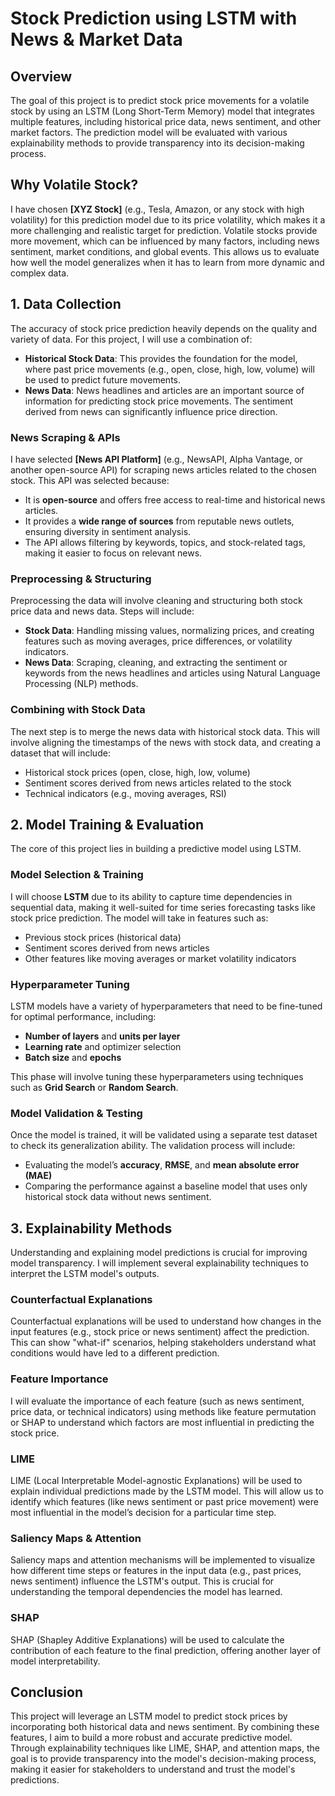 # Stock Prediction using LSTM with News & Market Data

## Overview

The goal of this project is to predict stock price movements for a volatile stock by using an LSTM (Long Short-Term Memory) model that integrates multiple features, including historical price data, news sentiment, and other market factors. The prediction model will be evaluated with various explainability methods to provide transparency into its decision-making process.

## Why Volatile Stock?

I have chosen **[XYZ Stock]** (e.g., Tesla, Amazon, or any stock with high volatility) for this prediction model due to its price volatility, which makes it a more challenging and realistic target for prediction. Volatile stocks provide more movement, which can be influenced by many factors, including news sentiment, market conditions, and global events. This allows us to evaluate how well the model generalizes when it has to learn from more dynamic and complex data.

## 1. Data Collection

The accuracy of stock price prediction heavily depends on the quality and variety of data. For this project, I will use a combination of:

- **Historical Stock Data**: This provides the foundation for the model, where past price movements (e.g., open, close, high, low, volume) will be used to predict future movements.
- **News Data**: News headlines and articles are an important source of information for predicting stock price movements. The sentiment derived from news can significantly influence price direction.

### News Scraping & APIs
I have selected **[News API Platform]** (e.g., NewsAPI, Alpha Vantage, or another open-source API) for scraping news articles related to the chosen stock. This API was selected because:
- It is **open-source** and offers free access to real-time and historical news articles.
- It provides a **wide range of sources** from reputable news outlets, ensuring diversity in sentiment analysis.
- The API allows filtering by keywords, topics, and stock-related tags, making it easier to focus on relevant news.

### Preprocessing & Structuring
Preprocessing the data will involve cleaning and structuring both stock price data and news data. Steps will include:
- **Stock Data**: Handling missing values, normalizing prices, and creating features such as moving averages, price differences, or volatility indicators.
- **News Data**: Scraping, cleaning, and extracting the sentiment or keywords from the news headlines and articles using Natural Language Processing (NLP) methods.

### Combining with Stock Data
The next step is to merge the news data with historical stock data. This will involve aligning the timestamps of the news with stock data, and creating a dataset that will include:
- Historical stock prices (open, close, high, low, volume)
- Sentiment scores derived from news articles related to the stock
- Technical indicators (e.g., moving averages, RSI)

## 2. Model Training & Evaluation

The core of this project lies in building a predictive model using LSTM.

### Model Selection & Training
I will choose **LSTM** due to its ability to capture time dependencies in sequential data, making it well-suited for time series forecasting tasks like stock price prediction. The model will take in features such as:
- Previous stock prices (historical data)
- Sentiment scores derived from news articles
- Other features like moving averages or market volatility indicators

### Hyperparameter Tuning
LSTM models have a variety of hyperparameters that need to be fine-tuned for optimal performance, including:
- **Number of layers** and **units per layer**
- **Learning rate** and optimizer selection
- **Batch size** and **epochs**

This phase will involve tuning these hyperparameters using techniques such as **Grid Search** or **Random Search**.

### Model Validation & Testing
Once the model is trained, it will be validated using a separate test dataset to check its generalization ability. The validation process will include:
- Evaluating the model’s **accuracy**, **RMSE**, and **mean absolute error (MAE)**
- Comparing the performance against a baseline model that uses only historical stock data without news sentiment.

## 3. Explainability Methods

Understanding and explaining model predictions is crucial for improving model transparency. I will implement several explainability techniques to interpret the LSTM model's outputs.

### Counterfactual Explanations
Counterfactual explanations will be used to understand how changes in the input features (e.g., stock price or news sentiment) affect the prediction. This can show "what-if" scenarios, helping stakeholders understand what conditions would have led to a different prediction.

### Feature Importance
I will evaluate the importance of each feature (such as news sentiment, price data, or technical indicators) using methods like feature permutation or SHAP to understand which factors are most influential in predicting the stock price.

### LIME
LIME (Local Interpretable Model-agnostic Explanations) will be used to explain individual predictions made by the LSTM model. This will allow us to identify which features (like news sentiment or past price movement) were most influential in the model’s decision for a particular time step.

### Saliency Maps & Attention
Saliency maps and attention mechanisms will be implemented to visualize how different time steps or features in the input data (e.g., past prices, news sentiment) influence the LSTM's output. This is crucial for understanding the temporal dependencies the model has learned.

### SHAP
SHAP (Shapley Additive Explanations) will be used to calculate the contribution of each feature to the final prediction, offering another layer of model interpretability.

## Conclusion

This project will leverage an LSTM model to predict stock prices by incorporating both historical data and news sentiment. By combining these features, I aim to build a more robust and accurate predictive model. Through explainability techniques like LIME, SHAP, and attention maps, the goal is to provide transparency into the model's decision-making process, making it easier for stakeholders to understand and trust the model's predictions.
